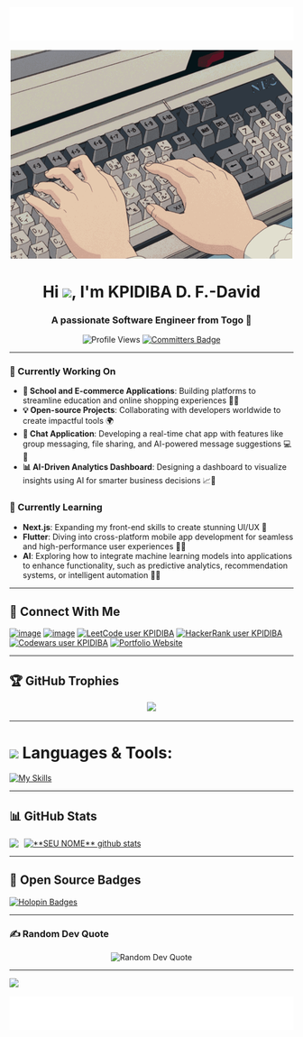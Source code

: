![header](./images/header.svg)

<div align="center">
<img title="" src="./gifs/main.gif" alt="MasterHead" data-align="center">
</div>
<h1 align="center">Hi <img src="https://media.giphy.com/media/hvRJCLFzcasrR4ia7z/giphy.gif" width="25" width="25">, I'm KPIDIBA D. F.-David</h1>
<h3 align="center">A passionate Software Engineer from Togo 🚀</h3>

<div align="center">
  <img src="https://komarev.com/ghpvc/?username=kpidiba&style=flat-square&color=blue" alt="Profile Views" />
  <a href="https://user-badge.committers.top/togo/kpidiba">
    <img src="https://user-badge.committers.top/togo/kpidiba.svg" alt="Committers Badge" />
  </a>
</div>


---

### 🔭 Currently Working On

- **🌟 School and E-commerce Applications**: Building platforms to streamline education and online shopping experiences 🏫🛒
- **💡 Open-source Projects**: Collaborating with developers worldwide to create impactful tools 🌍
- **💬 Chat Application**: Developing a real-time chat app with features like group messaging, file sharing, and AI-powered message suggestions 💻📱
- **📊 AI-Driven Analytics Dashboard**: Designing a dashboard to visualize insights using AI for smarter business decisions 📈🤖

### 🌱 Currently Learning

- **Next.js**: Expanding my front-end skills to create stunning UI/UX 🚀
- **Flutter**: Diving into cross-platform mobile app development for seamless and high-performance user experiences 📱✨
- **AI**: Exploring how to integrate machine learning models into applications to enhance functionality, such as predictive analytics, recommendation systems, or intelligent automation 🤖💡

---

## 📱 Connect With Me

<div align="left">

  [![image](https://img.shields.io/badge/LinkedIn-0077B5?style=for-the-badge&logo=linkedin&logoColor=white)](https://www.linkedin.com/in/david-kpidiba-3071601a4/)
 [![image](https://img.shields.io/badge/Gmail-D14836?style=for-the-badge&logo=gmail&logoColor=white)](mailto:kpidibadavid1@gmail.com)
[![LeetCode user KPIDIBA](https://img.shields.io/badge/dynamic/json?style=for-the-badge&labelColor=black&color=%23ffa116&label=Solved&query=solvedOverTotal&url=https%3A%2F%2Fleetcode-badge.vercel.app%2Fapi%2Fusers%2Fjeturgavli&logo=leetcode&logoColor=yellow)](https://leetcode.com/kpidiba/)
  [![HackerRank user KPIDIBA](https://img.shields.io/badge/HackerRank-Profile-blue?logo=hackerrank)](https://www.hackerrank.com/kpidibadavid1)
[![Codewars user KPIDIBA](https://www.codewars.com/users/kpidiba/badges/small)](https://www.codewars.com/users/kpidiba)
[![Portfolio Website](https://img.shields.io/badge/Portfolio-Website-blue?style=flat-square&logo=internet-explorer)](#)

</div>

---

## 🏆 GitHub Trophies

<p align="center">
  <img src="https://github-profile-trophy.vercel.app/?username=kpidiba&theme=juicyfresh" /><a>
</p>

---

<h1 align="left"> <img src="https://media2.giphy.com/media/QssGEmpkyEOhBCb7e1/giphy.gif?cid=ecf05e47a0n3gi1bfqntqmob8g9aid1oyj2wr3ds3mg700bl&rid=giphy.gif" width="25"> <b> Languages & Tools:</b></h1>

[![My Skills](https://skillicons.dev/icons?i=html,css,tailwind,js,typescript,react,angular,vite,next,firebase,flutter,laravel,mysql,postgres,sqlite,php,spring,java,python,markdown,github,git,vscode,docker,postman,linux,jest,styledcomponents,stackoverflow&perline=13)](#)

----

## 📊 GitHub Stats

<div style="display: flex; align-items: center;">
  <a href="https://github.com/Gurupreet" style="margin-right: 10px;">
    <img align="center" src="https://github-readme-stats.vercel.app/api/top-langs/?username=kpidiba&theme=dracula&hide_langs_below=1" />
  </a>
  <a href="https://github.com/Gurupreet">
    <img align="center" src="https://github-readme-stats.vercel.app/api?username=kpidiba&show_icons=true&theme=dracula&line_height=27" alt="**SEU NOME** github stats"/>
  </a>
</div>

---

## 🌟 Open Source Badges

<a href="https://www.holopin.io/@kpidiba">
  <img src="https://holopin.me/kpidiba" alt="Holopin Badges" />
</a>

---

### ✍️ Random Dev Quote

<div align="center">
  <img src="https://quotes-github-readme.vercel.app/api?type=vertical&theme=radical" alt="Random Dev Quote" />
</div>

---

![](https://github.com/kpidiba/snk/raw/output/github-contribution-grid-snake.svg)

<img title="" src="./images/footer.svg" alt="">
